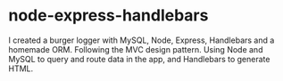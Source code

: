 # node-express-handlebars
I created a burger logger with MySQL, Node, Express, Handlebars and a homemade ORM. Following the MVC design pattern.  Using Node and MySQL to query and route data in the app, and Handlebars to generate HTML.
